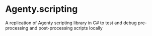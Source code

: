 # Agenty.scripting
A replication of Agenty scripting library in C# to test and debug pre-processing and post-processing scripts locally
